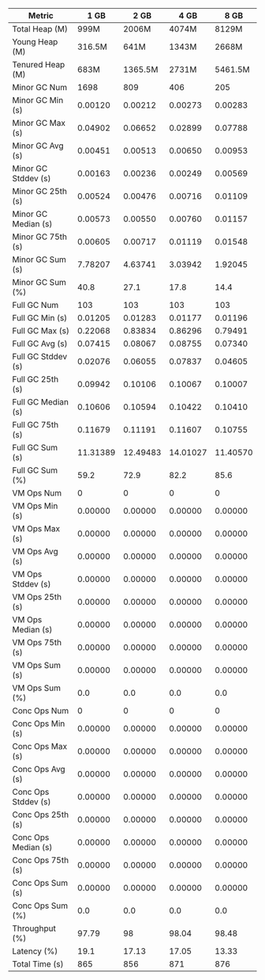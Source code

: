 | Metric | 1 GB | 2 GB | 4 GB | 8 GB |
|------|----|----|----|----|
| Total Heap (M) | 999M | 2006M | 4074M | 8129M |
| Young Heap (M) | 316.5M | 641M | 1343M | 2668M |
| Tenured Heap (M) | 683M | 1365.5M | 2731M | 5461.5M |
| Minor GC Num | 1698 | 809 | 406 | 205 |
| Minor GC Min (s) | 0.00120 | 0.00212 | 0.00273 | 0.00283 |
| Minor GC Max (s) | 0.04902 | 0.06652 | 0.02899 | 0.07788 |
| Minor GC Avg (s) | 0.00451 | 0.00513 | 0.00650 | 0.00953 |
| Minor GC Stddev (s) | 0.00163 | 0.00236 | 0.00249 | 0.00569 |
| Minor GC 25th (s) | 0.00524 | 0.00476 | 0.00716 | 0.01109 |
| Minor GC Median (s) | 0.00573 | 0.00550 | 0.00760 | 0.01157 |
| Minor GC 75th (s) | 0.00605 | 0.00717 | 0.01119 | 0.01548 |
| Minor GC Sum (s) | 7.78207 | 4.63741 | 3.03942 | 1.92045 |
| Minor GC Sum (%) | 40.8 | 27.1 | 17.8 | 14.4 |
| Full GC Num | 103 | 103 | 103 | 103 |
| Full GC Min (s) | 0.01205 | 0.01283 | 0.01177 | 0.01196 |
| Full GC Max (s) | 0.22068 | 0.83834 | 0.86296 | 0.79491 |
| Full GC Avg (s) | 0.07415 | 0.08067 | 0.08755 | 0.07340 |
| Full GC Stddev (s) | 0.02076 | 0.06055 | 0.07837 | 0.04605 |
| Full GC 25th (s) | 0.09942 | 0.10106 | 0.10067 | 0.10007 |
| Full GC Median (s) | 0.10606 | 0.10594 | 0.10422 | 0.10410 |
| Full GC 75th (s) | 0.11679 | 0.11191 | 0.11607 | 0.10755 |
| Full GC Sum (s) | 11.31389 | 12.49483 | 14.01027 | 11.40570 |
| Full GC Sum (%) | 59.2 | 72.9 | 82.2 | 85.6 |
| VM Ops Num | 0 | 0 | 0 | 0 |
| VM Ops Min (s) | 0.00000 | 0.00000 | 0.00000 | 0.00000 |
| VM Ops Max (s) | 0.00000 | 0.00000 | 0.00000 | 0.00000 |
| VM Ops Avg (s) | 0.00000 | 0.00000 | 0.00000 | 0.00000 |
| VM Ops Stddev (s) | 0.00000 | 0.00000 | 0.00000 | 0.00000 |
| VM Ops 25th (s) | 0.00000 | 0.00000 | 0.00000 | 0.00000 |
| VM Ops Median (s) | 0.00000 | 0.00000 | 0.00000 | 0.00000 |
| VM Ops 75th (s) | 0.00000 | 0.00000 | 0.00000 | 0.00000 |
| VM Ops Sum (s) | 0.00000 | 0.00000 | 0.00000 | 0.00000 |
| VM Ops Sum (%) | 0.0 | 0.0 | 0.0 | 0.0 |
| Conc Ops Num | 0 | 0 | 0 | 0 |
| Conc Ops Min (s) | 0.00000 | 0.00000 | 0.00000 | 0.00000 |
| Conc Ops Max (s) | 0.00000 | 0.00000 | 0.00000 | 0.00000 |
| Conc Ops Avg (s) | 0.00000 | 0.00000 | 0.00000 | 0.00000 |
| Conc Ops Stddev (s) | 0.00000 | 0.00000 | 0.00000 | 0.00000 |
| Conc Ops 25th (s) | 0.00000 | 0.00000 | 0.00000 | 0.00000 |
| Conc Ops Median (s) | 0.00000 | 0.00000 | 0.00000 | 0.00000 |
| Conc Ops 75th (s) | 0.00000 | 0.00000 | 0.00000 | 0.00000 |
| Conc Ops Sum (s) | 0.00000 | 0.00000 | 0.00000 | 0.00000 |
| Conc Ops Sum (%) | 0.0 | 0.0 | 0.0 | 0.0 |
| Throughput (%) | 97.79 | 98 | 98.04 | 98.48 |
| Latency (%) | 19.1 | 17.13 | 17.05 | 13.33 |
| Total Time (s) | 865 | 856 | 871 | 876 |
